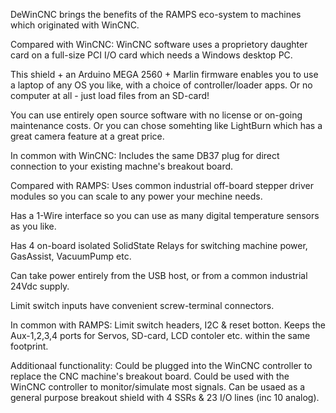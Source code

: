 

DeWinCNC brings the benefits of the RAMPS eco-system to machines which originated with WinCNC.



Compared with WinCNC:
WinCNC software uses a proprietory daughter card on a full-size PCI I/O card which needs a Windows desktop PC.

This shield + an Arduino MEGA 2560 + Marlin firmware enables you to use a laptop of any OS you like, 
with a choice of controller/loader apps.  Or no computer at all - just load files from an SD-card!

You can use entirely open source software with no license or on-going maintenance costs.
Or you can chose somehting like LightBurn which has a great camera feature at a great price.

In common with WinCNC:
Includes the same DB37 plug for direct connection to your existing machne's breakout board.



Compared with RAMPS:
Uses common industrial off-board stepper driver modules so you can scale to any power your mechine needs.

Has a 1-Wire interface so you can use as many digital temperature sensors as you like.

Has 4 on-board isolated SolidState Relays for switching machine power, GasAssist, VacuumPump etc.

Can take power entirely from the USB host, or from a common industrial 24Vdc supply.

Limit switch inputs have convenient screw-terminal connectors.

In common with RAMPS:
Limit switch headers, I2C & reset botton.
Keeps the Aux-1,2,3,4 ports for Servos, SD-card, LCD contoler etc. within the same footprint.



Additionaal functionality:
Could be plugged into the WinCNC controller to replace the CNC machine's breakout board.
Could be used with the WinCNC controller to monitor/simulate most signals.
Can be usaed as a general purpose breakout shield with 4 SSRs & 23 I/O lines (inc 10 analog).
